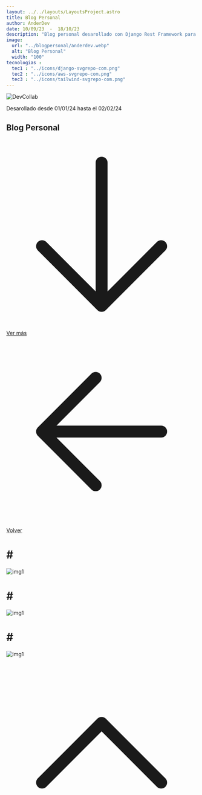 ```yaml
---
layout: ../../layouts/LayoutsProject.astro
title: Blog Personal
author: AnderDev
date: 10/09/23  -  18/10/23
description: "Blog personal desarollado con Django Rest Framework para el backend creacion de API para los Posts y consumirla en el frontend con Astro y TailwindCSS, con perspectiva a mejorarlo aun mas con algun framework Frontend como Angular o Vue.js"
image:
  url: "../blogpersonal/anderdev.webp"
  alt: "Blog Personal"
  width: "100"
tecnologias : 
  tec1 : "../icons/django-svgrepo-com.png"
  tec2 : "../icons/aws-svgrepo-com.png"
  tec3 : "../icons/tailwind-svgrepo-com.png"
---
```



<img src="../blogpersonal/anderdev.webp" alt="DevCollab" class="w-40 mb-5" />
<p class="mb-5 text-sm text-gray-400">Desarollado desde 01/01/24 hasta el 02/02/24 </p>
<h2 class="text-4xl mb-5 font-bold  text-gray-200">Blog Personal</h2>



<div class="pr-5">

<p class="mt-3">

</p>

<p class="mt-3">

</p>

<p class="mt-3">

</p>
<div class="flex gap-5">
<a  href="#content" class="btn btn-outline btn-primary mt-10 flex w-max">
<svg xmlns="http://www.w3.org/2000/svg" fill="none" viewBox="0 0 24 24" stroke-width="1.5" stroke="currentColor" class="w-6 h-6">
  <path stroke-linecap="round" stroke-linejoin="round" d="M19.5 13.5L12 21m0 0l-7.5-7.5M12 21V3" />
</svg>
Ver más</a>
<a  href="/Projects" class="btn btn-outline btn-primary mt-10 flex w-max">
<svg xmlns="http://www.w3.org/2000/svg" fill="none" viewBox="0 0 24 24" stroke-width="1.5" stroke="currentColor" class="w-6 h-6">
  <path stroke-linecap="round" stroke-linejoin="round" d="M19.5 12h-15m0 0l6.75 6.75M4.5 12l6.75-6.75" />
</svg>
Volver  </a>
</div>
</div>
    <div class="flex flex-col justify-center mb-20">
          <h1 class="text-2xl font-bold py-2 mt-5" id="content"># </h1>
          <div>
            <p class="mb-10 w-3/4">
          </p>
          </div>
         <div class="max-2xl:w-full max-2xl:pr-5">
          <img src="../devcollab/img5.jpg" alt="img1" class="rounded-lg">
        </div>
          <h1 class="text-2xl font-bold py-2 mt-5">#</h1>
           <div>
            <p class="mb-10 w-3/4">
          </p>
          </div>
         <div class="max-2xl:w-full max-2xl:pr-5">
          <img src="../devcollab/img1.jpg" alt="img1" class="rounded-lg">
          </div>
          <h1 class="text-2xl font-bold mt-5 mb-5">#</h1>
           <div>
            <p class="mb-10 w-3/4">
          </p>
          </div>
         <div class="max-2xl:w-full max-2xl:pr-5">
          <img src="../devcollab/img2.jpg" alt="img1" class="rounded-lg">
          </div>
    </div>
<a href="#home" class="btn btn-outline btn-primary mt-10 flex w-max mb-10 ml-auto mr-10 animate-bounce">
  <svg xmlns="http://www.w3.org/2000/svg" fill="none" viewBox="0 0 24 24" stroke-width="1.5" stroke="currentColor" class="w-6 h-6">
    <path stroke-linecap="round" stroke-linejoin="round" d="M4.5 15.75l7.5-7.5 7.5 7.5" />
  </svg>
</a>
